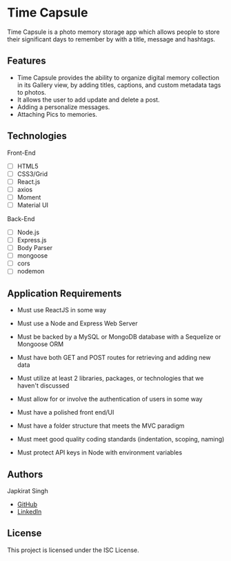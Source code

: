 # Time Capsule
Time Capsule is a photo memory storage app which allows people to store their significant days to remember by with a title, message and hashtags.

## Features
 - Time Capsule provides the ability to organize digital memory collection in its Gallery view, by adding titles, captions, and custom metadata tags to photos.
 - It allows the user to add update and delete a post.
 - Adding a personalize messages.
 - Attaching Pics to memories.

## Technologies

Front-End

- [ ] HTML5
- [ ] CSS3/Grid
- [ ] React.js
- [ ] axios
- [ ] Moment
- [ ] Material UI

Back-End

- [ ] Node.js
- [ ] Express.js
- [ ] Body Parser
- [ ] mongoose
- [ ] cors
- [ ] nodemon

## Application Requirements

* Must use ReactJS in some way

* Must use a Node and Express Web Server

* Must be backed by a MySQL or MongoDB database with a Sequelize or Mongoose ORM

* Must have both GET and POST routes for retrieving and adding new data

* Must utilize at least 2 libraries, packages, or technologies that we haven't discussed

* Must allow for or involve the authentication of users in some way

* Must have a polished front end/UI

* Must have a folder structure that meets the MVC paradigm

* Must meet good quality coding standards (indentation, scoping, naming)

* Must protect API keys in Node with environment variables

## Authors

Japkirat Singh

- [GitHub](https://github.com/JAPKIRAT96)
- [LinkedIn](https://www.linkedin.com/in/japkirat-singh-7831b81b1/)

## License

This project is licensed under the ISC License.
